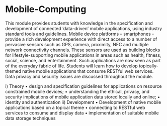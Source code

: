 # Mobile-Computing

This module provides students with knowledge in the specification and development of connected
‘data-driven’ mobile applications, using industry standard tools and guidelines. Mobile device
platforms – smartphones - provide a rich development experience with direct access to a number of
pervasive sensors such as GPS, camera, proximity, NFC and multiple network connectivity channels.
These sensors are used as building blocks for lifestyle-supporting mobile applications in areas such
as health, fitness, social, science, and entertainment. Such applications are now seen as part of the
everyday fabric of life. Students will learn how to develop topically-themed native mobile applications
that consume RESTful web services. Data privacy and security issues are discussed throughout the
module.


i) Theory
• design and specification guidelines for applications on resource constrained mobile devices;
• understanding the ethical, privacy, and security implications of mobile application data stored
locally and online;
• identity and authentication
ii) Development
• Development of native mobile applications based on a topical theme
• connecting to RESTful web services to consume and display data
• implementation of suitable mobile data storage techniques

